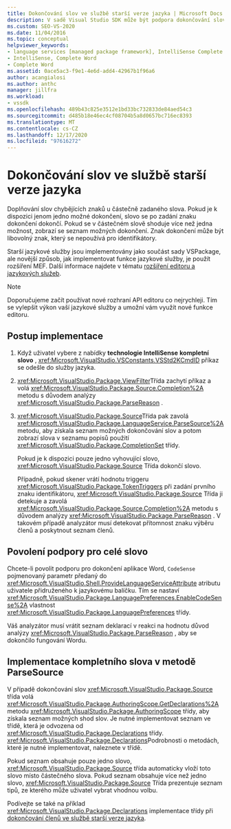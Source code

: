 ```yaml
---
title: Dokončování slov ve službě starší verze jazyka | Microsoft Docs
description: V sadě Visual Studio SDK může být podpora dokončování slov podporována pro službu starší verze jazyka. Přečtěte si, jak jsou ve VSPackage implementovány starší jazykové služby.
ms.custom: SEO-VS-2020
ms.date: 11/04/2016
ms.topic: conceptual
helpviewer_keywords:
- language services [managed package framework], IntelliSense Complete Word
- IntelliSense, Complete Word
- Complete Word
ms.assetid: 0ace5ac3-f9e1-4e6d-add4-42967b1f96a6
author: acangialosi
ms.author: anthc
manager: jillfra
ms.workload:
- vssdk
ms.openlocfilehash: 489b43c825e3512e1bd33bc732833de84aed54c3
ms.sourcegitcommit: d485b18e46ec4cf08704b5a8d0657bc716ec8393
ms.translationtype: MT
ms.contentlocale: cs-CZ
ms.lasthandoff: 12/17/2020
ms.locfileid: "97616272"
---
```

# <a name="word-completion-in-a-legacy-language-service"></a>Dokončování slov ve službě starší verze jazyka
Doplňování slov chybějících znaků u částečně zadaného slova. Pokud je k dispozici jenom jedno možné dokončení, slovo se po zadání znaku dokončení dokončí. Pokud se v částečném slově shoduje více než jedna možnost, zobrazí se seznam možných dokončení. Znak dokončení může být libovolný znak, který se nepoužívá pro identifikátory.

 Starší jazykové služby jsou implementovány jako součást sady VSPackage, ale novější způsob, jak implementovat funkce jazykové služby, je použít rozšíření MEF. Další informace najdete v tématu [rozšíření editoru a jazykových služeb](../../extensibility/extending-the-editor-and-language-services.md).

> [!NOTE]
> Doporučujeme začít používat nové rozhraní API editoru co nejrychleji. Tím se vylepšit výkon vaší jazykové služby a umožní vám využít nové funkce editoru.

## <a name="implementation-steps"></a>Postup implementace

1. Když uživatel vybere z nabídky **technologie IntelliSense** **kompletní slovo** , <xref:Microsoft.VisualStudio.VSConstants.VSStd2KCmdID> příkaz se odešle do služby jazyka.

2. <xref:Microsoft.VisualStudio.Package.ViewFilter>Třída zachytí příkaz a volá <xref:Microsoft.VisualStudio.Package.Source.Completion%2A> metodu s důvodem analýzy <xref:Microsoft.VisualStudio.Package.ParseReason> .

3. <xref:Microsoft.VisualStudio.Package.Source>Třída pak zavolá <xref:Microsoft.VisualStudio.Package.LanguageService.ParseSource%2A> metodu, aby získala seznam možných dokončování slov a potom zobrazí slova v seznamu popisů použití <xref:Microsoft.VisualStudio.Package.CompletionSet> třídy.

    Pokud je k dispozici pouze jedno vyhovující slovo, <xref:Microsoft.VisualStudio.Package.Source> Třída dokončí slovo.

   Případně, pokud skener vrátí hodnotu triggeru <xref:Microsoft.VisualStudio.Package.TokenTriggers> při zadání prvního znaku identifikátoru, <xref:Microsoft.VisualStudio.Package.Source> Třída ji detekuje a zavolá <xref:Microsoft.VisualStudio.Package.Source.Completion%2A> metodu s důvodem analýzy <xref:Microsoft.VisualStudio.Package.ParseReason> . V takovém případě analyzátor musí detekovat přítomnost znaku výběru členů a poskytnout seznam členů.

## <a name="enabling-support-for-the-complete-word"></a>Povolení podpory pro celé slovo
 Chcete-li povolit podporu pro dokončení aplikace Word, `CodeSense` pojmenovaný parametr předaný do <xref:Microsoft.VisualStudio.Shell.ProvideLanguageServiceAttribute> atributu uživatele přidruženého k jazykovému balíčku. Tím se nastaví <xref:Microsoft.VisualStudio.Package.LanguagePreferences.EnableCodeSense%2A> vlastnost <xref:Microsoft.VisualStudio.Package.LanguagePreferences> třídy.

 Váš analyzátor musí vrátit seznam deklarací v reakci na hodnotu důvod analýzy <xref:Microsoft.VisualStudio.Package.ParseReason> , aby se dokončilo fungování Wordu.

## <a name="implementing-complete-word-in-the-parsesource-method"></a>Implementace kompletního slova v metodě ParseSource
 V případě dokončování slov <xref:Microsoft.VisualStudio.Package.Source> třída volá <xref:Microsoft.VisualStudio.Package.AuthoringScope.GetDeclarations%2A> metodu <xref:Microsoft.VisualStudio.Package.AuthoringScope> třídy, aby získala seznam možných shod slov. Je nutné implementovat seznam ve třídě, která je odvozena od <xref:Microsoft.VisualStudio.Package.Declarations> třídy. <xref:Microsoft.VisualStudio.Package.Declarations>Podrobnosti o metodách, které je nutné implementovat, naleznete v třídě.

 Pokud seznam obsahuje pouze jedno slovo, <xref:Microsoft.VisualStudio.Package.Source> třída automaticky vloží toto slovo místo částečného slova. Pokud seznam obsahuje více než jedno slovo, <xref:Microsoft.VisualStudio.Package.Source> Třída prezentuje seznam tipů, ze kterého může uživatel vybrat vhodnou volbu.

 Podívejte se také na příklad <xref:Microsoft.VisualStudio.Package.Declarations> implementace třídy při [dokončování členů ve službě starší verze jazyka](../../extensibility/internals/member-completion-in-a-legacy-language-service.md).
